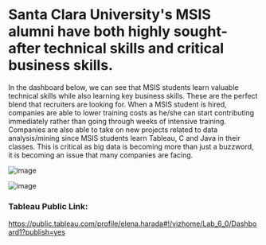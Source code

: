 # Santa Clara University's MSIS alumni have both highly sought-after technical skills and critical business skills. 

In the dashboard below, we can see that MSIS students learn valuable technical skills while also learning key business skills. These are the perfect blend that recruiters are looking for. When a MSIS student is hired, companies are able to lower training costs as he/she can start contributing immediately rather than going through weeks of intensive training. Companies are also able to take on new projects related to data analysis/mining since MSIS students learn Tableau, C and Java in their classes. This is critical as big data is becoming more than just a buzzword, it is becoming an issue that many companies are facing. 

![image](https://user-images.githubusercontent.com/32119820/32134830-0a5f301a-bbbb-11e7-9134-00d16435aa25.png)

![image](https://user-images.githubusercontent.com/32119820/32134832-15f17d84-bbbb-11e7-97ed-8e27241ebabd.png)


### Tableau Public Link:
https://public.tableau.com/profile/elena.harada#!/vizhome/Lab_6_0/Dashboard1?publish=yes
